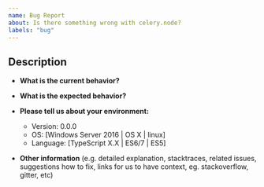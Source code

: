 ```yaml
---
name: Bug Report
about: Is there something wrong with celery.node?
labels: "bug"
---
```

## Description

* **What is the current behavior?**



* **What is the expected behavior?**



* **Please tell us about your environment:**
  
  - Version: 0.0.0
  - OS: [Windows Server 2016 | OS X | linux]
  - Language: [TypeScript X.X | ES6/7 | ES5]


* **Other information** (e.g. detailed explanation, stacktraces, related issues, suggestions how to fix, links for us to have context, eg. stackoverflow, gitter, etc)